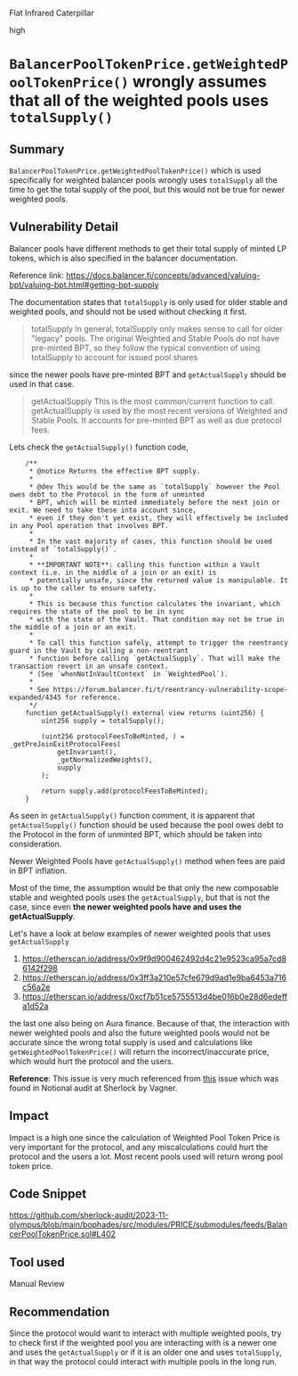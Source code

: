 Flat Infrared Caterpillar

high

# `BalancerPoolTokenPrice.getWeightedPoolTokenPrice()` wrongly assumes that all of the weighted pools uses `totalSupply()`

## Summary
`BalancerPoolTokenPrice.getWeightedPoolTokenPrice()` which is used specifically for weighted balancer pools wrongly uses `totalSupply` all the time to get the total supply of the pool, but this would not be true for newer weighted pools.

## Vulnerability Detail

Balancer pools have different methods to get their total supply of minted LP tokens, which is also specified in the balancer documentation.

Reference link: https://docs.balancer.fi/concepts/advanced/valuing-bpt/valuing-bpt.html#getting-bpt-supply 

The documentation states that `totalSupply` is only used for older stable and weighted pools, and should not be used without checking it first. 

> totalSupply
In general, totalSupply only makes sense to call for older "legacy" pools. The original Weighted and Stable Pools do not have pre-minted BPT, so they follow the typical convention of using totalSupply to account for issued pool shares

since the newer pools have pre-minted BPT and `getActualSupply` should be used in that case. 

> getActualSupply
This is the most common/current function to call. getActualSupply is used by the most recent versions of Weighted and Stable Pools. It accounts for pre-minted BPT as well as due protocol fees.

Lets check the `getActualSupply()` function code,

```solidity
    /**
     * @notice Returns the effective BPT supply.
     *
     * @dev This would be the same as `totalSupply` however the Pool owes debt to the Protocol in the form of unminted
     * BPT, which will be minted immediately before the next join or exit. We need to take these into account since,
     * even if they don't yet exist, they will effectively be included in any Pool operation that involves BPT.
     *
     * In the vast majority of cases, this function should be used instead of `totalSupply()`.
     *
     * **IMPORTANT NOTE**: calling this function within a Vault context (i.e. in the middle of a join or an exit) is
     * potentially unsafe, since the returned value is manipulable. It is up to the caller to ensure safety.
     *
     * This is because this function calculates the invariant, which requires the state of the pool to be in sync
     * with the state of the Vault. That condition may not be true in the middle of a join or an exit.
     *
     * To call this function safely, attempt to trigger the reentrancy guard in the Vault by calling a non-reentrant
     * function before calling `getActualSupply`. That will make the transaction revert in an unsafe context.
     * (See `whenNotInVaultContext` in `WeightedPool`).
     *
     * See https://forum.balancer.fi/t/reentrancy-vulnerability-scope-expanded/4345 for reference.
     */
    function getActualSupply() external view returns (uint256) {
        uint256 supply = totalSupply();

        (uint256 protocolFeesToBeMinted, ) = _getPreJoinExitProtocolFees(
            getInvariant(),
            _getNormalizedWeights(),
            supply
        );

        return supply.add(protocolFeesToBeMinted);
    }
```

As seen in `getActualSupply()` function comment, it is apparent that `getActualSupply()` function should be used because the pool owes debt to the Protocol in the form of unminted BPT, which should be taken into consideration.

Newer Weighted Pools have `getActualSupply()` method when fees are paid in BPT inflation.

Most of the time, the assumption would be that only the new composable stable and weighted pools uses the `getActualSupply`, but that is not the case, since even **the newer weighted pools have and uses the getActualSupply**.

Let's have a look at below examples of newer weighted pools that uses `getActualSupply`

1) https://etherscan.io/address/0x9f9d900462492d4c21e9523ca95a7cd86142f298
2) https://etherscan.io/address/0x3ff3a210e57cfe679d9ad1e9ba6453a716c56a2e
3) https://etherscan.io/address/0xcf7b51ce5755513d4be016b0e28d6edeffa1d52a

the last one also being on Aura finance. Because of that, the interaction with newer weighted pools and also the future weighted pools would not be accurate since the wrong total supply is used and calculations like `getWeightedPoolTokenPrice()` will return the incorrect/inaccurate price, which would hurt the protocol and the users.

**Reference**:
This issue is very much referenced from [this](https://github.com/sherlock-audit/2023-10-notional-judging/issues/36) issue which was found in Notional audit at Sherlock by Vagner.

## Impact
Impact is a high one since the calculation of Weighted Pool Token Price is very important for the protocol, and any miscalculations could hurt the protocol and the users a lot. Most recent pools used will return wrong pool token price.

## Code Snippet
https://github.com/sherlock-audit/2023-11-olympus/blob/main/bophades/src/modules/PRICE/submodules/feeds/BalancerPoolTokenPrice.sol#L402

## Tool used
Manual Review

## Recommendation
Since the protocol would want to interact with multiple weighted pools, try to check first if the weighted pool you are interacting with is a newer one and uses the `getActualSupply` or if it is an older one and uses `totalSupply`, in that way the protocol could interact with multiple pools in the long run.